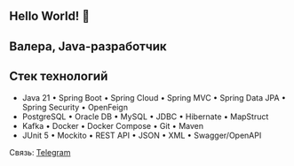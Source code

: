 ## Hello World! 👋

## Валера, Java-разработчик

 <!--  ---


## Обо мне

Я решил , потому что здесь есть возможность решать реальные задачи и создавать продукты, которые приносят пользу.

Изучая разные направления, остановился на разработке - мне близок сам процесс: от формулировки задачи до проектирования архитектуры и написания кода. 

Это работа, где сочетаются системность, логика и творчество.

Выбрал Java благодаря её богатой экосистеме, понятной архитектуре, поддержке сообщества и широким возможностям применения.


👋  В разработке меня привлекает сочетание системности, логики и творчества.
Нравится строить понятные и устойчивые структуры и доводить решения до рабочего результата.
Для меня важны ясность кода, прозрачность архитектуры и практичность в реализации.-->

 <!-- --- -->

## Стек технологий

- Java 21 • Spring Boot • Spring Cloud • Spring MVC • Spring Data JPA • Spring Security • OpenFeign  
- PostgreSQL • Oracle DB • MySQL • JDBC • Hibernate • MapStruct  
- Kafka • Docker • Docker Compose • Git • Maven 
- JUnit 5 • Mockito • REST API • JSON • XML • Swagger/OpenAPI  

 <!-- --- -->
<!--
## 📊 GitHub Статистика

![GitHub Stats](https://github-readme-stats.vercel.app/api?username=valeriyek&show_icons=true&theme=tokyonight)  
![Top Langs](https://github-readme-stats.vercel.app/api/top-langs/?username=valeriyek&layout=compact&theme=tokyonight)

---
-->
Связь: [Telegram](https://t.me/valeriikoval) 

